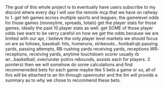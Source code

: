 The goal of this whole project is to eventually have users subscribe to my discord where every day I will use the remote mcp that we have on railway to 1.  get teh games across multiple sports and leagues, the gamelevel odds for those games (moneyline, spreads, totals) get the player stats for those games, ideally the past 10 player stats as well. get SOME of those player odds (we want to be verry careful on how we get the odds because we are limited with our api, i believe the only player level markets we should focus on are as follows, baseball: hits, homeruns, strikeouts...football:qb passing yards, passing attempts, RB-rushing yards receiving yards, receptions WR- receptions, receiving yards, anytime touchdown scorer usually rb wr...basketball, over/under poitns rebounds, assists each for players. 3 pointers)
then we will somehow do some calculations and find recommeneded bets for each game maybe like 5 bets a game or so, all of this will be attached to an llm through openrouter and the llm will provide a summary as to why we chose to recommend these bets. 
